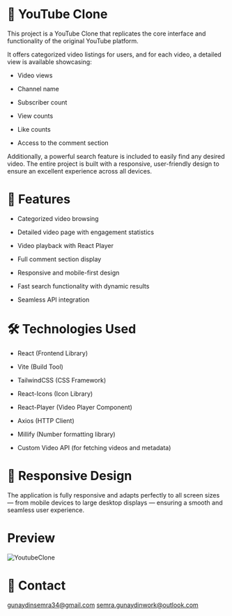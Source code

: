 # 🎥 YouTube Clone
This project is a YouTube Clone that replicates the core interface and functionality of the original YouTube platform.

It offers categorized video listings for users, and for each video, a detailed view is available showcasing:

- Video views

- Channel name

- Subscriber count

- View counts

- Like counts

- Access to the comment section

Additionally, a powerful search feature is included to easily find any desired video.
The entire project is built with a responsive, user-friendly design to ensure an excellent experience across all devices.


# 🚀 Features
- Categorized video browsing

- Detailed video page with engagement statistics

- Video playback with React Player

- Full comment section display

- Responsive and mobile-first design

- Fast search functionality with dynamic results

- Seamless API integration


# 🛠️ Technologies Used
- React (Frontend Library)

- Vite (Build Tool)

- TailwindCSS (CSS Framework)

- React-Icons (Icon Library)

- React-Player (Video Player Component)

- Axios (HTTP Client)

- Millify (Number formatting library)

- Custom Video API (for fetching videos and metadata)

 # 📱 Responsive Design
The application is fully responsive and adapts perfectly to all screen sizes — from mobile devices to large desktop displays — ensuring a smooth and seamless user experience.

# Preview 
![YoutubeClone](https://github.com/user-attachments/assets/9e69f020-3f14-44ff-b6e5-30e5ac1bf3f2)


# 📧 Contact 

gunaydinsemra34@gmail.com
semra.gunaydinwork@outlook.com

